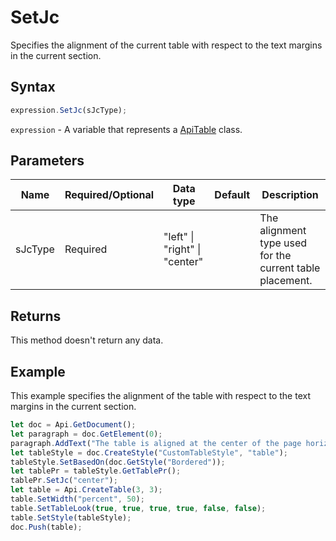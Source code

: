# SetJc

Specifies the alignment of the current table with respect to the text margins in the current section.

## Syntax

```javascript
expression.SetJc(sJcType);
```

`expression` - A variable that represents a [ApiTable](../ApiTable.md) class.

## Parameters

| **Name** | **Required/Optional** | **Data type** | **Default** | **Description** |
| ------------- | ------------- | ------------- | ------------- | ------------- |
| sJcType | Required | "left" \| "right" \| "center" |  | The alignment type used for the current table placement. |

## Returns

This method doesn't return any data.

## Example

This example specifies the alignment of the table with respect to the text margins in the current section.

```javascript
let doc = Api.GetDocument();
let paragraph = doc.GetElement(0);
paragraph.AddText("The table is aligned at the center of the page horizontally:");
let tableStyle = doc.CreateStyle("CustomTableStyle", "table");
tableStyle.SetBasedOn(doc.GetStyle("Bordered"));
let tablePr = tableStyle.GetTablePr();
tablePr.SetJc("center");
let table = Api.CreateTable(3, 3);
table.SetWidth("percent", 50);
table.SetTableLook(true, true, true, true, false, false);
table.SetStyle(tableStyle);
doc.Push(table);
```
